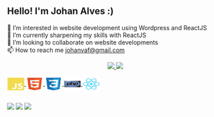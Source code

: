 ## Hello! I'm Johan Alves :)
👀 I’m interested in website development using Wordpress and ReactJS <br>
🌱 I’m currently sharpening my skills with ReactJS <br>
💞️ I’m looking to collaborate on website developments <br>
📫 How to reach me johanvaf@gmail.com

<div align="center">
  <a href="https://github.com/JohanAlves">
  <img height="180em" src="https://github-readme-stats.vercel.app/api?username=JohanAlves&show_icons=true&theme=tokyonight&include_all_commits=true&count_private=true"/>
  <img height="180em" src="https://github-readme-stats.vercel.app/api/top-langs/?username=JohanAlves&layout=compact&langs_count=7&theme=tokyonight"/>
</div>
<div style="display: inline_block"><br>
  <img align="center" alt="Johan-Js" height="30" width="40" src="https://raw.githubusercontent.com/devicons/devicon/master/icons/javascript/javascript-plain.svg">
  <img align="center" alt="Johan-HTML" height="30" width="40" src="https://raw.githubusercontent.com/devicons/devicon/master/icons/html5/html5-original.svg">
  <img align="center" alt="Johan-CSS" height="30" width="40" src="https://raw.githubusercontent.com/devicons/devicon/master/icons/css3/css3-original.svg">  
  <img align="center" alt="Johan-Python" height="30" width="40" src="https://raw.githubusercontent.com/devicons/devicon/master/icons/php/php-original.svg">
  <img align="center" alt="Johan-React" height="30" width="40" src="https://raw.githubusercontent.com/devicons/devicon/master/icons/react/react-original.svg">
</div>
  
##
  
  <div> 
  <a href="https://youtube.com/c/jvafdigital" target="_blank"><img src="https://img.shields.io/badge/YouTube-FF0000?style=for-the-badge&logo=youtube&logoColor=white" target="_blank"></a>
  <a href="https://www.instagram.com/johanvaf" target="_blank"><img src="https://img.shields.io/badge/-Instagram-%23E4405F?style=for-the-badge&logo=instagram&logoColor=white" target="_blank"></a>
  <a href="https://www.linkedin.com/in/johan-alves-653053ba/" target="_blank"><img src="https://img.shields.io/badge/-LinkedIn-%230077B5?style=for-the-badge&logo=linkedin&logoColor=white" target="_blank"></a>  
</div>
